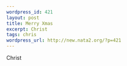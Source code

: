 ```yaml
--- 
wordpress_id: 421
layout: post
title: Merry Xmas
excerpt: Christ
tags: chris
wordpress_url: http://new.nata2.org/?p=421
---
```

Christ
